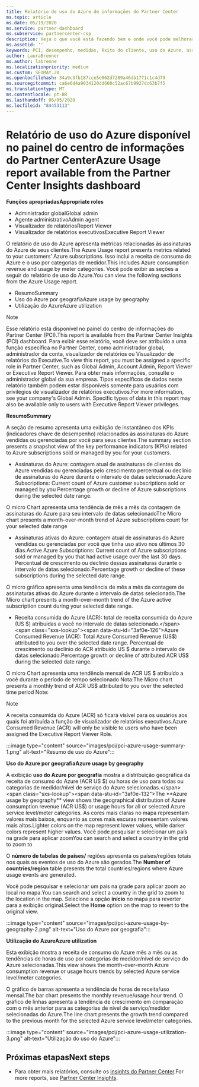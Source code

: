 ```yaml
---
title: Relatório de uso do Azure de informações do Partner Center
ms.topic: article
ms.date: 05/19/2020
ms.service: partner-dashboard
ms.subservice: partnercenter-csp
description: Veja o que você está fazendo bem e onde você pode melhorar a respeito do uso de assinaturas do Azure que você vende ou gerencia para seus clientes.
ms.assetid: ''
keywords: PCI, desempenho, medidas, êxito do cliente, uso do Azure, assinaturas, análise, relatório
author: LauraBrenner
ms.author: labrenne
ms.localizationpriority: medium
ms.custom: SEOMAY.20
ms.openlocfilehash: 34a9c3fb187cce5e062d7289a46db1771c1c4d79
ms.sourcegitcommit: ca6e0d4a9034120dd600c52ac67b9927dc63b7f5
ms.translationtype: MT
ms.contentlocale: pt-BR
ms.lasthandoff: 06/05/2020
ms.locfileid: "84453113"
---
```

# <a name="azure-usage-report-available-from-the-partner-center-insights-dashboard"></a><span data-ttu-id="3af0e-104">Relatório de uso do Azure disponível no painel do centro de informações do Partner Center</span><span class="sxs-lookup"><span data-stu-id="3af0e-104">Azure Usage report available from the Partner Center Insights dashboard</span></span>

<span data-ttu-id="3af0e-105">**Funções apropriadas**</span><span class="sxs-lookup"><span data-stu-id="3af0e-105">**Appropriate roles**</span></span>
- <span data-ttu-id="3af0e-106">Administrador global</span><span class="sxs-lookup"><span data-stu-id="3af0e-106">Global admin</span></span>
- <span data-ttu-id="3af0e-107">Agente administrativo</span><span class="sxs-lookup"><span data-stu-id="3af0e-107">Admin agent</span></span>
- <span data-ttu-id="3af0e-108">Visualizador de relatórios</span><span class="sxs-lookup"><span data-stu-id="3af0e-108">Report Viewer</span></span>
- <span data-ttu-id="3af0e-109">Visualizador de relatórios executivos</span><span class="sxs-lookup"><span data-stu-id="3af0e-109">Executive Report Viewer</span></span>

<span data-ttu-id="3af0e-110">O relatório de uso do Azure apresenta métricas relacionadas às assinaturas do Azure de seus clientes.</span><span class="sxs-lookup"><span data-stu-id="3af0e-110">The Azure Usage report presents metrics related to your customers’ Azure subscriptions.</span></span> <span data-ttu-id="3af0e-111">Isso inclui a receita de consumo do Azure e o uso por categorias de medidor.</span><span class="sxs-lookup"><span data-stu-id="3af0e-111">This includes Azure consumption revenue and usage by meter categories.</span></span> <span data-ttu-id="3af0e-112">Você pode exibir as seções a seguir do relatório de uso do Azure.</span><span class="sxs-lookup"><span data-stu-id="3af0e-112">You can view the following sections from the Azure Usage report.</span></span>

- <span data-ttu-id="3af0e-113">Resumo</span><span class="sxs-lookup"><span data-stu-id="3af0e-113">Summary</span></span>
- <span data-ttu-id="3af0e-114">Uso do Azure por geografia</span><span class="sxs-lookup"><span data-stu-id="3af0e-114">Azure usage by geography</span></span>
- <span data-ttu-id="3af0e-115">Utilização do Azure</span><span class="sxs-lookup"><span data-stu-id="3af0e-115">Azure utilization</span></span>

 > [!NOTE]
 > <span data-ttu-id="3af0e-116">Esse relatório está disponível no painel do centro de informações do Partner Center (PCI).</span><span class="sxs-lookup"><span data-stu-id="3af0e-116">This report is available from the Partner Center Insights (PCI) dashboard.</span></span> <span data-ttu-id="3af0e-117">Para exibir esse relatório, você deve ser atribuído a uma função específica no Partner Center, como administrador global, administrador da conta, visualizador de relatórios ou Visualizador de relatórios do Executive.</span><span class="sxs-lookup"><span data-stu-id="3af0e-117">To view this report, you must be assigned a specific role in Partner Center, such as Global Admin, Account Admin, Report Viewer or Executive Report Viewer.</span></span> <span data-ttu-id="3af0e-118">Para obter mais informações, consulte o administrador global da sua empresa. Tipos específicos de dados neste relatório também podem estar disponíveis somente para usuários com privilégios de visualizador de relatórios executivos.</span><span class="sxs-lookup"><span data-stu-id="3af0e-118">For more information, see your company's Global Admin. Specific types of data in this report may also be available only to users with Executive Report Viewer privileges.</span></span>

<span data-ttu-id="3af0e-119">**Resumo**</span><span class="sxs-lookup"><span data-stu-id="3af0e-119">**Summary**</span></span>

<span data-ttu-id="3af0e-120">A seção de resumo apresenta uma exibição de instantâneo dos KPIs (indicadores chave de desempenho) relacionados às assinaturas do Azure vendidas ou gerenciadas por você para seus clientes.</span><span class="sxs-lookup"><span data-stu-id="3af0e-120">The summary section presents a snapshot view of the key performance indicators (KPIs) related to Azure subscriptions sold or managed by you for your customers.</span></span>  

- <span data-ttu-id="3af0e-121">Assinaturas do Azure: contagem atual de assinaturas de clientes do Azure vendidas ou gerenciadas pelo crescimento percentual ou declínio de assinaturas do Azure durante o intervalo de datas selecionado.</span><span class="sxs-lookup"><span data-stu-id="3af0e-121">Azure Subscriptions: Current count of Azure customer subscriptions sold or managed by you Percentage growth or decline of Azure subscriptions during the selected date range.</span></span>

<span data-ttu-id="3af0e-122">O micro Chart apresenta uma tendência de mês a mês da contagem de assinaturas do Azure para seu intervalo de datas selecionado</span><span class="sxs-lookup"><span data-stu-id="3af0e-122">The Micro chart presents a month-over-month trend of Azure subscriptions count for your selected date range</span></span>
- <span data-ttu-id="3af0e-123">Assinaturas ativas do Azure: contagem atual de assinaturas do Azure vendidas ou gerenciadas por você que tinha uso ativo nos últimos 30 dias.</span><span class="sxs-lookup"><span data-stu-id="3af0e-123">Active Azure Subscriptions: Current count of Azure subscriptions sold or managed by you that had active usage over the last 30 days.</span></span>
<span data-ttu-id="3af0e-124">Percentual de crescimento ou declínio dessas assinaturas durante o intervalo de datas selecionado.</span><span class="sxs-lookup"><span data-stu-id="3af0e-124">Percentage growth or decline of these subscriptions during the selected date range.</span></span>

<span data-ttu-id="3af0e-125">O micro gráfico apresenta uma tendência de mês a mês da contagem de assinaturas ativas do Azure durante o intervalo de datas selecionado.</span><span class="sxs-lookup"><span data-stu-id="3af0e-125">The Micro chart presents a month-over-month trend of the Azure active subscription count during your selected date range.</span></span>

- <span data-ttu-id="3af0e-126">Receita consumida do Azure (ACR): total de receita consumida do Azure (US $) atribuídas a você no intervalo de datas selecionado.</span><span class="sxs-lookup"><span data-stu-id="3af0e-126">Azure Consumed Revenue (ACR): Total Azure Consumed Revenue (US$) attributed to you over the selected date range.</span></span>
<span data-ttu-id="3af0e-127">Percentual de crescimento ou declínio do ACR atribuído US $ durante o intervalo de datas selecionado.</span><span class="sxs-lookup"><span data-stu-id="3af0e-127">Percentage growth or decline of attributed ACR US$ during the selected date range.</span></span> 

<span data-ttu-id="3af0e-128">O micro Chart apresenta uma tendência mensal de ACR US $ atribuído a você durante o período de tempo selecionado Nota:</span><span class="sxs-lookup"><span data-stu-id="3af0e-128">The Micro chart presents a monthly trend of ACR US$ attributed to you over the selected time period Note:</span></span> 

> [!NOTE]
 > <span data-ttu-id="3af0e-129">A receita consumida do Azure (ACR) só ficará visível para os usuários aos quais foi atribuída a função de visualizador de relatórios executivos.</span><span class="sxs-lookup"><span data-stu-id="3af0e-129">Azure Consumed Revenue (ACR) will only be visible to users who have been assigned the Executive Report Viewer Role.</span></span>

:::image type="content" source="images/pci/pci-azure-usage-summary-1.png" alt-text="Resumo de uso do Azure":::

<span data-ttu-id="3af0e-131">**Uso do Azure por geografia**</span><span class="sxs-lookup"><span data-stu-id="3af0e-131">**Azure usage by geography**</span></span>

<span data-ttu-id="3af0e-132">A exibição **uso do Azure por geografia** mostra a distribuição geográfica da receita de consumo do Azure (ACR US $) ou horas de uso para todas ou categorias de medidor/nível de serviço do Azure selecionadas.</span><span class="sxs-lookup"><span data-stu-id="3af0e-132">The **Azure usage by geography** view shows the geographical distribution of Azure consumption revenue (ACR US$) or usage hours for all or selected Azure service level/meter categories.</span></span> <span data-ttu-id="3af0e-133">As cores mais claras no mapa representam valores mais baixos, enquanto as cores mais escuras representam valores mais altos.</span><span class="sxs-lookup"><span data-stu-id="3af0e-133">Lighter colors on the map represent lower values, while darker colors represent higher values.</span></span> <span data-ttu-id="3af0e-134">Você pode pesquisar e selecionar um país na grade para aplicar zoom</span><span class="sxs-lookup"><span data-stu-id="3af0e-134">You can search and select a country in the grid to zoom to</span></span> 

<span data-ttu-id="3af0e-135">O **número de tabelas de países/** regiões apresenta os países/regiões totais nos quais os eventos de uso do Azure são gerados.</span><span class="sxs-lookup"><span data-stu-id="3af0e-135">The **Number of countries/region** table presents the total countries/regions where Azure usage events are generated.</span></span>

<span data-ttu-id="3af0e-136">Você pode pesquisar e selecionar um país na grade para aplicar zoom ao local no mapa.</span><span class="sxs-lookup"><span data-stu-id="3af0e-136">You can search and select a country in the grid to zoom to the location in the map.</span></span> <span data-ttu-id="3af0e-137">Selecione a opção **início** no mapa para reverter para a exibição original.</span><span class="sxs-lookup"><span data-stu-id="3af0e-137">Select the **Home** option on the map to revert to the original view.</span></span>

:::image type="content" source="images/pci/pci-azure-usage-by-geography-2.png" alt-text="Uso do Azure por geografia":::

<span data-ttu-id="3af0e-139">**Utilização do Azure**</span><span class="sxs-lookup"><span data-stu-id="3af0e-139">**Azure utilization**</span></span>

<span data-ttu-id="3af0e-140">Esta exibição mostra a receita de consumo do Azure mês a mês ou as tendências de horas de uso por categorias de medidor/nível de serviço do Azure selecionadas.</span><span class="sxs-lookup"><span data-stu-id="3af0e-140">This view shows the month-over-month Azure consumption revenue or usage hours trends by selected Azure service level/meter categories.</span></span> 

<span data-ttu-id="3af0e-141">O gráfico de barras apresenta a tendência de horas de receita/uso mensal.</span><span class="sxs-lookup"><span data-stu-id="3af0e-141">The bar chart presents the monthly revenue/usage hour trend.</span></span> <span data-ttu-id="3af0e-142">O gráfico de linhas apresenta a tendência de crescimento em comparação com o mês anterior para as categorias de nível de serviço/medidor selecionadas do Azure.</span><span class="sxs-lookup"><span data-stu-id="3af0e-142">The line chart presents the growth trend compared to the previous month for the selected Azure service level/meter categories.</span></span>

:::image type="content" source="images/pci/pci-azure-usage-utilization-3.png" alt-text="Utilização do uso do Azure":::

## <a name="next-steps"></a><span data-ttu-id="3af0e-144">Próximas etapas</span><span class="sxs-lookup"><span data-stu-id="3af0e-144">Next steps</span></span>

- <span data-ttu-id="3af0e-145">Para obter mais relatórios, consulte os [insights do Partner Center](partner-center-insights.md).</span><span class="sxs-lookup"><span data-stu-id="3af0e-145">For more reports, see [Partner Center Insights](partner-center-insights.md).</span></span>
